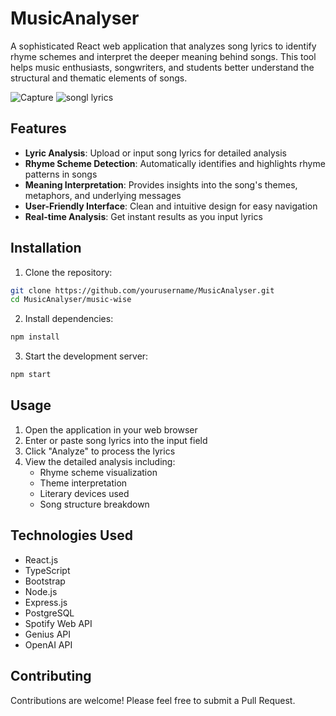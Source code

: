 # MusicAnalyser

A sophisticated React web application that analyzes song lyrics to identify rhyme schemes and interpret the deeper meaning behind songs. This tool helps music enthusiasts, songwriters, and students better understand the structural and thematic elements of songs.

![Capture](https://github.com/user-attachments/assets/6b0e9c2b-a14e-476b-9615-1d06c0e7e9a1)
![songl lyrics](https://github.com/user-attachments/assets/f45d7e05-764b-4588-b485-cf9584353d3d)

## Features

- **Lyric Analysis**: Upload or input song lyrics for detailed analysis
- **Rhyme Scheme Detection**: Automatically identifies and highlights rhyme patterns in songs
- **Meaning Interpretation**: Provides insights into the song's themes, metaphors, and underlying messages
- **User-Friendly Interface**: Clean and intuitive design for easy navigation
- **Real-time Analysis**: Get instant results as you input lyrics

## Installation

1. Clone the repository:
```bash
git clone https://github.com/yourusername/MusicAnalyser.git
cd MusicAnalyser/music-wise
```

2. Install dependencies:
```bash
npm install
```

3. Start the development server:
```bash
npm start
```

## Usage

1. Open the application in your web browser
2. Enter or paste song lyrics into the input field
3. Click "Analyze" to process the lyrics
4. View the detailed analysis including:
   - Rhyme scheme visualization
   - Theme interpretation
   - Literary devices used
   - Song structure breakdown

## Technologies Used

- React.js
- TypeScript
- Bootstrap
- Node.js
- Express.js
- PostgreSQL
- Spotify Web API
- Genius API
- OpenAI API

## Contributing

Contributions are welcome! Please feel free to submit a Pull Request.
